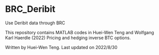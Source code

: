 # BRC_Deribit
Use Deribit data through BRC 

This repository contains MATLAB codes in Huei-Wen Teng and Wolfgang Karl Haerdle (2022) Pricing and hedging inverse BTC options. 

Written by Huei-Wen Teng. Last updated on 2022/8/30


